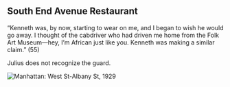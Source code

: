 ## South End Avenue Restaurant
“Kenneth was, by now, starting to wear on me, and I began to wish he would go away. I thought of the cabdriver who had driven me home from the Folk Art Museum—hey, I’m African just like you. Kenneth was making a similar claim.” (55)

Julius does not recognize the guard.

![Manhattan: West St-Albany St, 1929](https://i.imgur.com/UViM9Jh.jpg)
